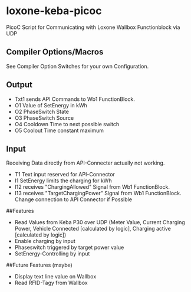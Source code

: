 # loxone-keba-picoc
PicoC Script for Communicating with Loxone Wallbox Functionblock via UDP 

## Compiler Options/Macros
See Compiler Option Switches for your own Configuration.

## Output
- Txt1 sends API Commands to Wb1 FunctionBlock.
- O1 Value of SetEnergy in kWh
- O2 PhaseSwitch State
- O3 PhaseSwitch Source
- O4 Cooldown Time to next possible switch
- O5 Coolout Time constant maximum

## Input
Receiving Data directly from API-Connecter actually not working.
- T1 Text input reserved for API-Connector
- I1 SetEnergy limits the charging for kWh 
- I12 receives "ChargingAllowed" Signal from Wb1 FunctionBlock.
- I13 receives "TargetChargingPower" Signal from Wb1 FunctionBlock.
  Change connection to API Connector if Possible

##Features
- Read Values from Keba P30 over UDP (Meter Value, Current Charging Power, Vehicle Connected [calculated by logic], Charging active [calculated by logic])
- Enable charging by input 
- Phaseswitch triggered by target power value
- SetEnergy-Controlling by input

##Future Features (maybe)
- Display text line value on Wallbox
- Read RFID-Tagy from Wallbox

